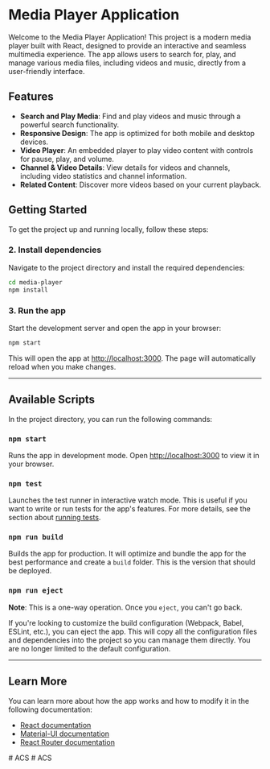 

# Media Player Application

Welcome to the Media Player Application! This project is a modern media player built with React, designed to provide an interactive and seamless multimedia experience. The app allows users to search for, play, and manage various media files, including videos and music, directly from a user-friendly interface.

## Features

- **Search and Play Media**: Find and play videos and music through a powerful search functionality.
- **Responsive Design**: The app is optimized for both mobile and desktop devices.
- **Video Player**: An embedded player to play video content with controls for pause, play, and volume.
- **Channel & Video Details**: View details for videos and channels, including video statistics and channel information.
- **Related Content**: Discover more videos based on your current playback.

## Getting Started

To get the project up and running locally, follow these steps:

### 2. Install dependencies

Navigate to the project directory and install the required dependencies:

```bash
cd media-player
npm install
```

### 3. Run the app

Start the development server and open the app in your browser:

```bash
npm start
```

This will open the app at [http://localhost:3000](http://localhost:3000). The page will automatically reload when you make changes.

---

## Available Scripts

In the project directory, you can run the following commands:

### `npm start`

Runs the app in development mode. Open [http://localhost:3000](http://localhost:3000) to view it in your browser.

### `npm test`

Launches the test runner in interactive watch mode. This is useful if you want to write or run tests for the app's features. For more details, see the section about [running tests](https://reactjs.org/docs/testing.html).

### `npm run build`

Builds the app for production. It will optimize and bundle the app for the best performance and create a `build` folder. This is the version that should be deployed.

### `npm run eject`

**Note**: This is a one-way operation. Once you `eject`, you can't go back.

If you're looking to customize the build configuration (Webpack, Babel, ESLint, etc.), you can eject the app. This will copy all the configuration files and dependencies into the project so you can manage them directly. You are no longer limited to the default configuration.

---

## Learn More

You can learn more about how the app works and how to modify it in the following documentation:

- [React documentation](https://reactjs.org/docs/getting-started.html)
- [Material-UI documentation](https://mui.com/getting-started/installation/)
- [React Router documentation](https://reactrouter.com/)



#   A C S  
 #   A C S  
 